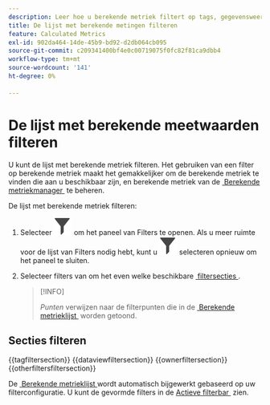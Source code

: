 ```yaml
---
description: Leer hoe u berekende metriek filtert op tags, gegevensweergave, eigenaars en andere filters.
title: De lijst met berekende metingen filteren
feature: Calculated Metrics
exl-id: 902da464-14de-45b9-bd92-d2db064cb095
source-git-commit: c209341400bf4e0c00719075f0fc82f81ca9dbb4
workflow-type: tm+mt
source-wordcount: '141'
ht-degree: 0%

---
```


# De lijst met berekende meetwaarden filteren

U kunt de lijst met berekende metriek filteren. Het gebruiken van een filter op berekende metriek maakt het gemakkelijker om de berekende metriek te vinden die aan u beschikbaar zijn, en berekende metriek van de [&#x200B; Berekende metriekmanager &#x200B;](cm-manager.md) te beheren.


De lijst met berekende metriek filteren:

1. Selecteer ![&#x200B; Filter &#x200B;](/help/assets/icons/Filter.svg) om het paneel van Filters te openen. Als u meer ruimte voor de lijst van Filters nodig hebt, kunt u ![&#x200B; Filter &#x200B;](/help/assets/icons/Filter.svg) selecteren opnieuw om het paneel te sluiten.
1. Selecteer filters van om het even welke beschikbare [&#x200B; filtersecties &#x200B;](#filter-sections).

   >[!INFO]
   >
   >*Punten* verwijzen naar de filterpunten die in de [&#x200B; Berekende metrieklijst &#x200B;](cm-manager.md#filters-list) worden getoond.
   > 

## Secties filteren

{{tagfiltersection}}
{{dataviewfiltersection}}
{{ownerfiltersection}}
{{otherfiltersfiltersection}}


De [&#x200B; Berekende metrieklijst &#x200B;](cm-manager.md#filters-list) wordt automatisch bijgewerkt gebaseerd op uw filterconfiguratie. U kunt de gevormde filters in de [&#x200B; Actieve filterbar &#x200B;](cm-manager.md#active-filter-bar) zien.
